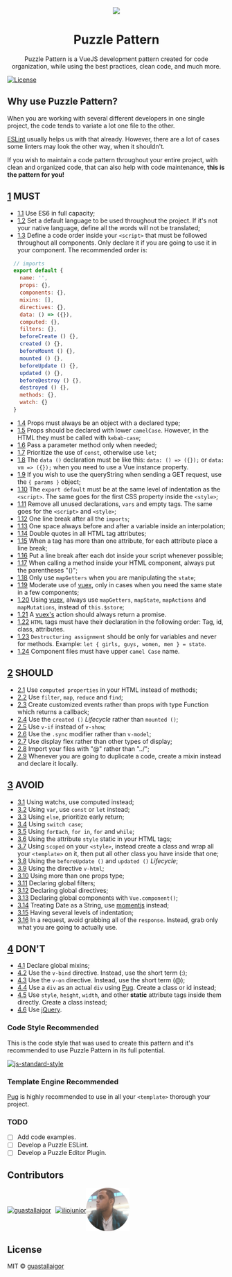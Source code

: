 
<div align="center">
  <img src="/static/puzzle_logo.png" width="128px">
  <h1>Puzzle Pattern</h1>
</div>

<p align="center">
  Puzzle Pattern is a VueJS development pattern created for code organization, while using the best practices, clean code, and much more.
</p>

[![License](https://img.shields.io/badge/license-MIT-blue.svg)](https://raw.githubusercontent.com/guastallaigor/hare/master/LICENSE)

## Why use Puzzle Pattern?

When you are working with several different developers in one single project, the code tends to variate a lot one file to the other.

[ESLint](https://eslint.org/) usually helps us with that already. However, there are a lot of cases some linters may look the other way, when it shouldn't.

If you wish to maintain a code pattern throughout your entire project, with clean and organized code, that can also help with code maintenance, **this is the pattern for you!**

<a name="1"></a>
## [1](#1) MUST

<a name="1.1"></a>
* [1.1](#1.1) Use ES6 in full capacity;
<a name="1.2"></a>
* [1.2](#1.2) Set a default language to be used throughout the project. If it's not your native language, define all the words will not be translated;
<a name="1.3"></a>
* [1.3](#1.3) Define a code order inside your `<script>` that must be followed throughout all components. Only declare it if you are going to use it in your component. The recommended order is:
```javascript
  // imports
  export default {
    name: '',
    props: {},
    components: {},
    mixins: [],
    directives: {},
    data: () => ({}),
    computed: {},
    filters: {},
    beforeCreate () {},
    created () {},
    beforeMount () {},
    mounted () {},
    beforeUpdate () {},
    updated () {},
    beforeDestroy () {},
    destroyed () {},
    methods: {},
    watch: {}
  }
```
<a name="1.4"></a>
* [1.4](#1.4) Props must always be an object with a declared type;
<a name="1.5"></a>
* [1.5](#1.5) Props should be declared with lower `camelCase`. However, in the HTML they must be called with `kebab-case`;
<a name="1.6"></a>
* [1.6](#1.6) Pass a parameter method only when needed;
<a name="1.7"></a>
* [1.7](#1.7) Prioritize the use of `const`, otherwise use `let`;
<a name="1.8"></a>
* [1.8](#1.8) The `data ()` declaration must be like this: `data: () => ({});` or `data: vm => ({});` when you need to use a Vue instance property.
<a name="1.9"></a>
* [1.9](#1.9) If you wish to use the queryString when sending a GET request, use the `{ params }` object;
<a name="1.10"></a>
* [1.10](#1.10) The `export default` must be at the same level of indentation as the `<script>`. The same goes for the first CSS property inside the `<style>`;
<a name="1.11"></a>
* [1.11](#1.11) Remove all unused declarations, `vars` and empty tags. The same goes for the `<script>` and `<style>`;
<a name="1.12"></a>
* [1.12](#1.12) One line break after all the `imports`;
<a name="1.13"></a>
* [1.13](#1.13) One space always before and after a variable inside an interpolation;
<a name="1.14"></a>
* [1.14](#1.14) Double quotes in all HTML tag attributes;
<a name="1.15"></a>
* [1.15](#1.15) When a tag has more than one attribute, for each attribute place a line break;
<a name="1.16"></a>
* [1.16](#1.16) Put a line break after each dot inside your script whenever possible;
<a name="1.17"></a>
* [1.17](#1.17) When calling a method inside your HTML component, always put the parentheses "()";
<a name="1.18"></a>
* [1.18](#1.18) Only use `mapGetters` when you are manipulating the `state`;
<a name="1.19"></a>
* [1.19](#1.19) Moderate use of [vuex](https://github.com/vuejs/vuex), only in cases when you need the same state in a few components;
<a name="1.20"></a>
* [1.20](#1.20) Using [vuex](https://github.com/vuejs/vuex), always use `mapGetters`, `mapState`, `mapActions` and `mapMutations`, instead of `this.$store`;
<a name="1.21"></a>
* [1.21](#1.21) A [vuex's](https://github.com/vuejs/vuex) action should always return a promise.
<a name="1.22"></a>
* [1.22](#1.22) `HTML` tags must have their declaration in the following order: Tag, id, class, attributes.
<a name="1.23"></a>
* [1.23](#1.23) `Destructuring assignment` should be only for variables and never for methods. Example: `let { girls, guys, women, men } = state`.
<a name="1.24"></a>
* [1.24](#1.24) Component files must have upper `camel Case` name.

<a name="2"></a>
## [2](#2) SHOULD

<a name="2.1"></a>
* [2.1](#2.1) Use `computed properties` in your HTML instead of methods;
<a name="2.2"></a>
* [2.2](#2.2) Use `filter`, `map`, `reduce` and `find`;
<a name="2.3"></a>
* [2.3](#2.3) Create customized events rather than props with type Function which returns a callback;
<a name="2.4"></a>
* [2.4](#2.4) Use the `created ()` _Lifecycle_ rather than `mounted ()`;
<a name="2.5"></a>
* [2.5](#2.5) Use `v-if` instead of `v-show`;
<a name="2.6"></a>
* [2.6](#2.6) Use the `.sync` modifier rather than `v-model`;
<a name="2.7"></a>
* [2.7](#2.7) Use display flex rather than other types of display;
<a name="2.8"></a>
* [2.8](#2.8) Import your files with "@" rather than "../";
<a name="2.9"></a>
* [2.9](#2.9) Whenever you are going to duplicate a code, create a mixin instead and declare it locally.

<a name="3"></a>
## [3](#3) AVOID

<a name="3.1"></a>
* [3.1](#3.1) Using watchs, use computed instead;
<a name="3.2"></a>
* [3.2](#3.2) Using `var`, use `const` or `let` instead;
<a name="3.3"></a>
* [3.3](#3.3) Using `else`, prioritize early return;
<a name="3.4"></a>
* [3.4](#3.4) Using `switch case`;
<a name="3.5"></a>
* [3.5](#3.5) Using `forEach`, `for in`, `for` and `while`;
<a name="3.6"></a>
* [3.6](#3.6) Using the attribute `style` static in your HTML tags;
<a name="3.7"></a>
* [3.7](#3.7) Using `scoped` on your `<style>`, instead create a class and wrap all your `<template>` on it, then put all other class you have inside that one;
<a name="3.8"></a>
* [3.8](#3.8) Using the `beforeUpdate ()` and `updated ()` _Lifecycle_;
<a name="3.9"></a>
* [3.9](#3.9) Using the directive `v-html`;
<a name="3.10"></a>
* [3.10](#3.10) Using more than one props type;
<a name="3.11"></a>
* [3.11](#3.11) Declaring global filters;
<a name="3.12"></a>
* [3.12](#3.12) Declaring global directives;
<a name="3.13"></a>
* [3.13](#3.13) Declaring global components with `Vue.component()`;
<a name="3.14"></a>
* [3.14](#3.14) Treating Date as a String, use [momentjs](https://momentjs.com/) instead;
<a name="3.15"></a>
* [3.15](#3.15) Having several levels of indentation;
<a name="3.16"></a>
* [3.16](#3.16) In a request, avoid grabbing all of the `response`. Instead, grab only what you are going to actually use.

<a name="4"></a>
## [4](#4) DON'T

<a name="4.1"></a>
* [4.1](#4.1) Declare global mixins;
<a name="4.2"></a>
* [4.2](#4.2) Use the `v-bind` directive. Instead, use the short term (:);
<a name="4.3"></a>
* [4.3](#4.3) Use the `v-on` directive. Instead, use the short term (@);
<a name="4.4"></a>
* [4.4](#4.4) Use a `div` as an actual `div` using [Pug](https://github.com/pugjs/pug). Create a class or id instead;
<a name="4.5"></a>
* [4.5](#4.5) Use `style`, `height`, `width`, and other __static__ attribute tags inside them directly. Create a class instead;
<a name="4.6"></a>
* [4.6](#4.6) Use [jQuery](https://jquery.com/).

### Code Style Recommended

This is the code style that was used to create this pattern and it's recommended to use Puzzle Pattern in its full potential.

[![js-standard-style](https://cdn.rawgit.com/feross/standard/master/badge.svg)](https://github.com/feross/standard)

### Template Engine Recommended

[Pug](https://github.com/pugjs/pug) is highly recommended to use in all your `<template>` thorough your project.

### TODO

* [ ] Add code examples.
* [ ] Develop a Puzzle ESLint.
* [ ] Develop a Puzzle Editor Plugin.

## Contributors

<div style="display:flex;flex-flow:row wrap;align-items:center">
  <a href="https://github.com/guastallaigor">
    <img
      align="center"
      src="/static/contributor_1.png"
      width="100px"
      height="100px"
      style="padding-right:10px"
      alt="guastallaigor">
  </a>
  <a href="https://github.com/iliojunior">
    <img
      align="center"
      src="/static/contributor_2.png"
      width="100px"
      height="100px"
      alt="iliojunior">
  </a>
  <a href="https://github.com/EduardoDrozda">
    <img
      align="center"
      src="/static/contributor_3.png"
      width="100px"
      height="100px"
      alt="EduardoDrozda">
  </a>
</div>

## License

MIT © [guastallaigor](https://github.com/guastallaigor/puzzle-pattern)
